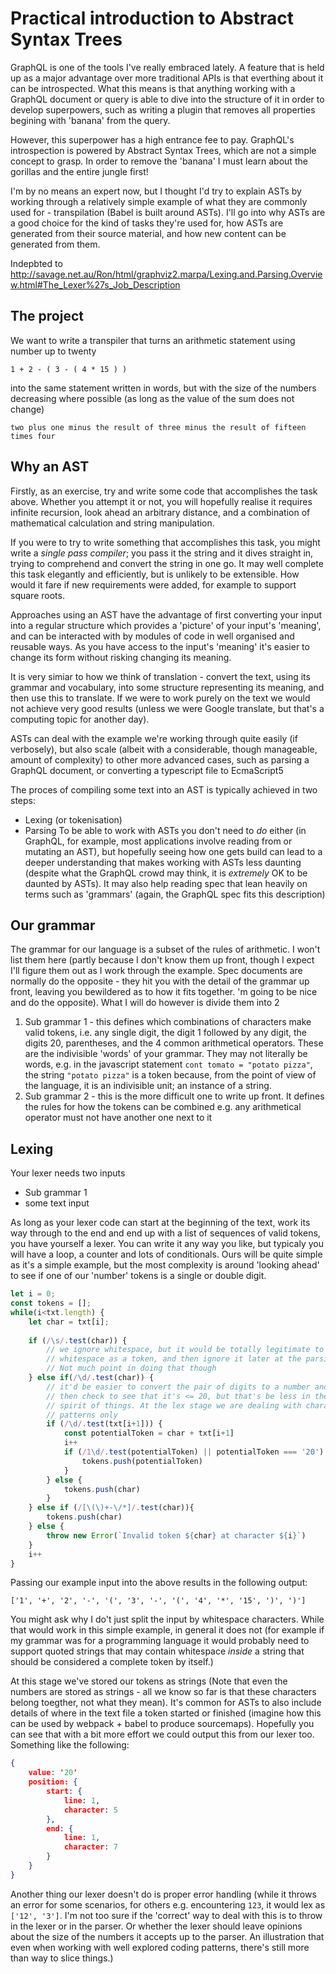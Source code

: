 # Practical introduction to Abstract Syntax Trees

GraphQL is one of the tools I've really embraced lately. A feature that is held up as a major advantage over more traditional APIs is that everthing about it can be introspected. What this means is that anything working with a GraphQL document or query is able to dive into the structure of it in order to develop superpowers, such as writing a plugin that removes all properties begining with 'banana' from the query.

However, this superpower has a high entrance fee to pay. GraphQL's introspection is powered by Abstract Syntax Trees, which are not a simple concept to grasp. In order to remove the 'banana' I must learn about the gorillas and the entire jungle first!

I'm by no means an expert now, but I thought I'd try to explain ASTs by working through a relatively simple example of what they are commonly used for - transpilation (Babel is built around ASTs). I'll go into why ASTs are a good choice for the kind of tasks they're used for, how ASTs are generated from their source material, and how new content can be generated from them.

Indepbted to http://savage.net.au/Ron/html/graphviz2.marpa/Lexing.and.Parsing.Overview.html#The_Lexer%27s_Job_Description

## The project

We want to write a transpiler that turns an arithmetic statement using number up to twenty

```
1 + 2 - ( 3 - ( 4 * 15 ) )
```

into the same statement written in words, but with the size of the numbers decreasing where possible (as long as the value of the sum does not change)

```
two plus one minus the result of three minus the result of fifteen times four
```

## Why an AST
Firstly, as an exercise, try and write some code that accomplishes the task above. Whether you attempt it or not, you will hopefully realise it requires infinite recursion, look ahead an arbitrary distance, and a combination of mathematical calculation and string manipulation. 

If you were to try to write something that accomplishes this task, you might write a _single pass compiler_; you pass it the string and it dives straight in, trying to comprehend and convert the string in one go. It may well complete this task elegantly and efficiently, but is unlikely to be extensible. How would it fare if new requirements were added, for example to support square roots.

Approaches using an AST have the advantage of first converting your input into a regular structure which provides a 'picture' of your input's 'meaning', and can be interacted with by modules of code in well organised and reusable ways. As you have access to the input's 'meaning' it's easier to change its form without risking changing its meaning. 

It is very simiar to how we think of translation - convert the text, using its grammar and vocabulary, into some structure representing its meaning, and then use this to translate. If we were to work purely on the text we would not achieve very good results (unless we were Google translate, but that's a computing topic for another day).

ASTs can deal with the example we're working through quite easily (if verbosely), but also scale (albeit with a considerable, though manageable, amount of complexity) to other more advanced cases, such as parsing a GraphQL document, or converting a typescript file to EcmaScript5

The proces of compiling some text into an AST is typically achieved in two steps:
- Lexing (or tokenisation)
- Parsing
To be able to work with ASTs you don't need to _do_ either (in GraphQL, for example, most applications involve reading from or mutating an AST), but hopefully seeing how one gets build can lead to a deeper understanding that makes working with ASTs less daunting (despite what the GraphQL crowd may think, it is _extremely_ OK to be daunted by ASTs). It may also help reading spec that lean heavily on terms such as 'grammars' (again, the GraphQL spec fits this description)

## Our grammar

The grammar for our language is a subset of the rules of arithmetic. I won't list them here (partly because I don't know them up front, though I expect I'll figure them out as I work through the example. Spec documents are normally do the opposite - they hit you with the detail of the grammar up front, leaving you bewildered as to how it fits together. 'm going to be nice and do the opposite). What I will do however is divide them into 2

1. Sub grammar 1 - this defines which combinations of characters make valid tokens, i.e. any single digit, the digit 1 followed by any digit, the digits 20, parentheses, and the 4 common arithmetical operators. These are the indivisible 'words' of your grammar. They may not literally be words, e.g. in the javascript statement `cont tomato = "potato pizza"`, the string `"potato pizza"` is a token because, from the point of view of the language, it is an indivisible unit; an instance of a string.
2. Sub grammar 2 - this is the more difficult one to write up front. It defines the rules for how the tokens can be combined e.g. any arithmetical operator must not have another one next to it



## Lexing

Your lexer needs two inputs
- Sub grammar 1
- some text input

As long as your lexer code can start at the beginning of the text, work its way through to the end and end up with a list of sequences of valid tokens, you have yourself a lexer. You can write it any way you like, but typicaly you will have a loop, a counter and lots of conditionals. Ours will be quite simple as it's a simple example, but the most complexity is around 'looking ahead' to see if one of our 'number' tokens is a single or double digit.

```js
let i = 0;
const tokens = [];
while(i<txt.length) {
    let char = txt[i];
    
    if (/\s/.test(char)) {
        // we ignore whitespace, but it would be totally legitimate to treat
        // whitespace as a token, and then ignore it later at the parsing stage
        // Not much point in doing that though    
    } else if(/\d/.test(char)) {
        // it'd be easier to convert the pair of digits to a number and 
        // then check to see that it's <= 20, but that's be less in the
        // spirit of things. At the lex stage we are dealing with character
        // patterns only
        if (/\d/.test(txt[i+1])) {
            const potentialToken = char + txt[i+1]    
            i++
            if (/1\d/.test(potentialToken) || potentialToken === '20') {
                tokens.push(potentialToken) 
            }
        } else {
            tokens.push(char)
        }
    } else if (/[\(\)+-\/*]/.test(char)){
        tokens.push(char)
    } else {
        throw new Error(`Invalid token ${char} at character ${i}`)
    }
    i++
}

```
Passing our example input into the above results in the following output:

```
['1', '+', '2', '-', '(', '3', '-', '(', '4', '*', '15', ')', ')']
```

You might ask why I do't just split the input by whitespace characters. While that would work in this simple example, in general it does not (for example if my grammar was for a programming language it would probably need to support quoted strings that may contain whitespace _inside_ a string that should be considered a complete token by itself.)

At this stage we've stored our tokens as strings (Note that even the numbers are stored as strings - all we know so far is that these characters belong toegther, not what they mean). It's common for ASTs to also include details of where in the text file a token started or finished (imagine how this can be used by webpack + babel to produce sourcemaps). Hopefully you can see that with a bit more effort we could output this from our lexer too. Something like the following:
```json
{
    value: '20'
    position: {
        start: {
            line: 1,
            character: 5
        },
        end: {
            line: 1,
            character: 7
        }
    }
}


```
Another thing our lexer doesn't do is proper error handling (while it throws an error for some scenarios, for others e.g. encountering `123`, it would lex as `['12', '3']`. I'm not too sure if the 'correct' way to deal with this is to throw in the lexer or in the parser. Or whether the lexer should leave opinions about the size of the numbers it accepts up to the parser. An illustration that even when working with well explored coding patterns, there's still more than way to slice things.)
